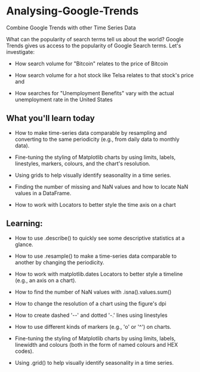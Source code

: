 # Analysing-Google-Trends

Combine Google Trends with other Time Series Data

What can the popularity of search terms tell us about the world? Google Trends gives us access to the popularity of Google Search terms. Let's investigate:

- How search volume for "Bitcoin" relates to the price of Bitcoin

- How search volume for a hot stock like Telsa relates to that stock's price and

- How searches for "Unemployment Benefits" vary with the actual unemployment rate in the United States


## What you'll learn today

- How to make time-series data comparable by resampling and converting to the same periodicity (e.g., from daily data to monthly data).

- Fine-tuning the styling of Matplotlib charts by using limits, labels, linestyles, markers, colours, and the chart's resolution.

- Using grids to help visually identify seasonality in a time series.

- Finding the number of missing and NaN values and how to locate NaN values in a DataFrame.

- How to work with Locators to better style the time axis on a chart

## Learning:

- How to use .describe() to quickly see some descriptive statistics at a glance.

- How to use .resample() to make a time-series data comparable to another by changing the periodicity.

- How to work with matplotlib.dates Locators to better style a timeline (e.g., an axis on a chart).

- How to find the number of NaN values with .isna().values.sum()

- How to change the resolution of a chart using the figure's dpi

- How to create dashed '--' and dotted '-.' lines using linestyles

- How to use different kinds of markers (e.g., 'o' or '^') on charts.

- Fine-tuning the styling of Matplotlib charts by using limits, labels, linewidth and colours (both in the form of named colours and HEX codes).

- Using .grid() to help visually identify seasonality in a time series.


